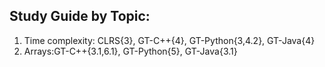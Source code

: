Study Guide by Topic:
---------------------
1. Time complexity: CLRS{3}, GT-C++{4}, GT-Python{3,4.2}, GT-Java{4}
2. Arrays:GT-C++{3.1,6.1}, GT-Python{5}, GT-Java{3.1}
